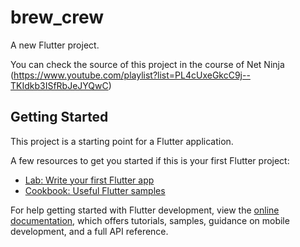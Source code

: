 # brew_crew

A new Flutter project.

You can check the source of this project in the course of Net Ninja (https://www.youtube.com/playlist?list=PL4cUxeGkcC9j--TKIdkb3ISfRbJeJYQwC)

## Getting Started

This project is a starting point for a Flutter application.

A few resources to get you started if this is your first Flutter project:

- [Lab: Write your first Flutter app](https://docs.flutter.dev/get-started/codelab)
- [Cookbook: Useful Flutter samples](https://docs.flutter.dev/cookbook)

For help getting started with Flutter development, view the
[online documentation](https://docs.flutter.dev/), which offers tutorials,
samples, guidance on mobile development, and a full API reference.

